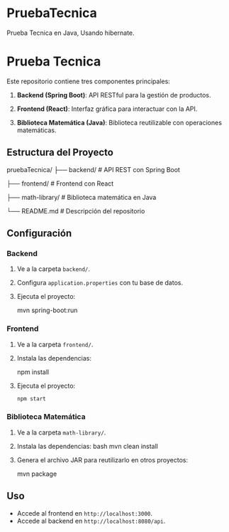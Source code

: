 # PruebaTecnica
Prueba Tecnica en Java, Usando hibernate.


# Prueba Tecnica

Este repositorio contiene tres componentes principales:

1. **Backend (Spring Boot)**: API RESTful para la gestión de productos.

2. **Frontend (React)**: Interfaz gráfica para interactuar con la API.
   
3. **Biblioteca Matemática (Java)**: Biblioteca reutilizable con operaciones matemáticas.

## Estructura del Proyecto


pruebaTecnica/
├── backend/               # API REST con Spring Boot

├── frontend/              # Frontend con React

├── math-library/          # Biblioteca matemática en Java

└── README.md              # Descripción del repositorio


## Configuración
### Backend
1. Ve a la carpeta `backend/`.
2. Configura `application.properties` con tu base de datos.
3. Ejecuta el proyecto:
   
   mvn spring-boot:run
  

### Frontend
1. Ve a la carpeta `frontend/`.
2. Instala las dependencias:
  
   npm install
 
3. Ejecuta el proyecto:
   ```bash
   npm start
   

### Biblioteca Matemática
1. Ve a la carpeta `math-library/`.
2. Instala las dependencias:
   bash
   mvn clean install
   
3. Genera el archivo JAR para reutilizarlo en otros proyectos:
  
   mvn package
  

## Uso
- Accede al frontend en `http://localhost:3000`.
- Accede al backend en `http://localhost:8080/api`.

